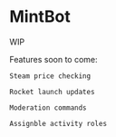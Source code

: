 # MintBot
WIP

Features soon to come:

	Steam price checking
	
	Rocket launch updates
	
	Moderation commands
	
	Assignble activity roles
	
